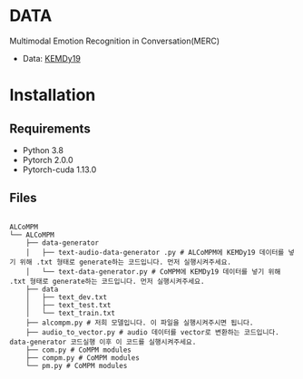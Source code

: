 # DATA
Multimodal Emotion Recognition in Conversation(MERC)
- Data: [KEMDy19](https://nanum.etri.re.kr/share/kjnoh/KEMDy19?lang=ko_KR)

# Installation
## Requirements
- Python 3.8
- Pytorch 2.0.0
- Pytorch-cuda 1.13.0

## Files

<pre>
<code>
ALCoMPM
└── ALCoMPM
    ├── data-generator
    │   ├── text-audio-data-generator .py # ALCoMPM에 KEMDy19 데이터를 넣기 위해 .txt 형태로 generate하는 코드입니다. 먼저 실행시켜주세요.
    │   └── text-data-generator.py # CoMPM에 KEMDy19 데이터를 넣기 위해 .txt 형태로 generate하는 코드입니다. 먼저 실행시켜주세요.
    ├── data
    │   ├── text_dev.txt
    │   ├── text_test.txt
    │   └── text_train.txt
    ├── alcompm.py # 저희 모델입니다. 이 파일을 실행시켜주시면 됩니다.
    ├── audio_to_vector.py # audio 데이터를 vector로 변환하는 코드입니다. data-generator 코드실행 이후 이 코드를 실행시켜주세요.
    ├── com.py # CoMPM modules
    ├── compm.py # CoMPM modules
    └── pm.py # CoMPM modules

</code>
</pre>
